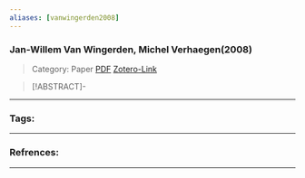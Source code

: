 ```yaml
---
aliases: [vanwingerden2008]
---
```


### Jan-Willem Van Wingerden, Michel Verhaegen(2008)

>Category: Paper
>[PDF](vanwingerden2008.pdf)
>[Zotero-Link](zotero://select/items/@vanwingerden2008)

>[!ABSTRACT]-
>

---

### Tags:


---
### Refrences:


---

